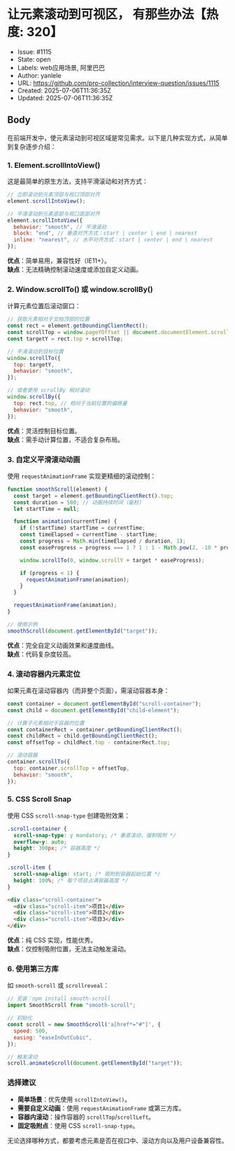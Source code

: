 # 让元素滚动到可视区， 有那些办法【热度: 320】

- Issue: #1115
- State: open
- Labels: web应用场景, 阿里巴巴
- Author: yanlele
- URL: https://github.com/pro-collection/interview-question/issues/1115
- Created: 2025-07-06T11:36:35Z
- Updated: 2025-07-06T11:36:35Z

## Body

在前端开发中，使元素滚动到可视区域是常见需求。以下是几种实现方式，从简单到复杂逐步介绍：

### **1. Element.scrollIntoView()**

这是最简单的原生方法，支持平滑滚动和对齐方式：

```javascript
// 立即滚动到元素顶部与视口顶部对齐
element.scrollIntoView();

// 平滑滚动到元素底部与视口底部对齐
element.scrollIntoView({
  behavior: "smooth", // 平滑滚动
  block: "end", // 垂直对齐方式：start | center | end | nearest
  inline: "nearest", // 水平对齐方式：start | center | end | nearest
});
```

**优点**：简单易用，兼容性好（IE11+）。  
**缺点**：无法精确控制滚动速度或添加自定义动画。

### **2. Window.scrollTo() 或 window.scrollBy()**

计算元素位置后滚动窗口：

```javascript
// 获取元素相对于文档顶部的位置
const rect = element.getBoundingClientRect();
const scrollTop = window.pageYOffset || document.documentElement.scrollTop;
const targetY = rect.top + scrollTop;

// 平滑滚动到目标位置
window.scrollTo({
  top: targetY,
  behavior: "smooth",
});

// 或者使用 scrollBy 相对滚动
window.scrollBy({
  top: rect.top, // 相对于当前位置的偏移量
  behavior: "smooth",
});
```

**优点**：灵活控制目标位置。  
**缺点**：需手动计算位置，不适合复杂布局。

### **3. 自定义平滑滚动动画**

使用 `requestAnimationFrame` 实现更精细的滚动控制：

```javascript
function smoothScroll(element) {
  const target = element.getBoundingClientRect().top;
  const duration = 500; // 动画持续时间（毫秒）
  let startTime = null;

  function animation(currentTime) {
    if (!startTime) startTime = currentTime;
    const timeElapsed = currentTime - startTime;
    const progress = Math.min(timeElapsed / duration, 1);
    const easeProgress = progress === 1 ? 1 : 1 - Math.pow(2, -10 * progress); // 缓动函数

    window.scrollTo(0, window.scrollY + target * easeProgress);

    if (progress < 1) {
      requestAnimationFrame(animation);
    }
  }

  requestAnimationFrame(animation);
}

// 使用示例
smoothScroll(document.getElementById("target"));
```

**优点**：完全自定义动画效果和速度曲线。  
**缺点**：代码复杂度较高。

### **4. 滚动容器内元素定位**

如果元素在滚动容器内（而非整个页面），需滚动容器本身：

```javascript
const container = document.getElementById("scroll-container");
const child = document.getElementById("child-element");

// 计算子元素相对于容器的位置
const containerRect = container.getBoundingClientRect();
const childRect = child.getBoundingClientRect();
const offsetTop = childRect.top - containerRect.top;

// 滚动容器
container.scrollTo({
  top: container.scrollTop + offsetTop,
  behavior: "smooth",
});
```

### **5. CSS Scroll Snap**

使用 CSS `scroll-snap-type` 创建吸附效果：

```css
.scroll-container {
  scroll-snap-type: y mandatory; /* 垂直滚动，强制吸附 */
  overflow-y: auto;
  height: 300px; /* 容器高度 */
}

.scroll-item {
  scroll-snap-align: start; /* 吸附到容器起始位置 */
  height: 100%; /* 每个项目占满容器高度 */
}
```

```html
<div class="scroll-container">
  <div class="scroll-item">项目1</div>
  <div class="scroll-item">项目2</div>
  <div class="scroll-item">项目3</div>
</div>
```

**优点**：纯 CSS 实现，性能优秀。  
**缺点**：仅控制吸附位置，无法主动触发滚动。

### **6. 使用第三方库**

如 `smooth-scroll` 或 `scrollreveal`：

```javascript
// 安装：npm install smooth-scroll
import SmoothScroll from "smooth-scroll";

// 初始化
const scroll = new SmoothScroll('a[href*="#"]', {
  speed: 500,
  easing: "easeInOutCubic",
});

// 触发滚动
scroll.animateScroll(document.getElementById("target"));
```

### **选择建议**

- **简单场景**：优先使用 `scrollIntoView()`。
- **需要自定义动画**：使用 `requestAnimationFrame` 或第三方库。
- **容器内滚动**：操作容器的 `scrollTop`/`scrollLeft`。
- **固定吸附点**：使用 CSS `scroll-snap-type`。

无论选择哪种方式，都要考虑元素是否在视口中、滚动方向以及用户设备兼容性。

